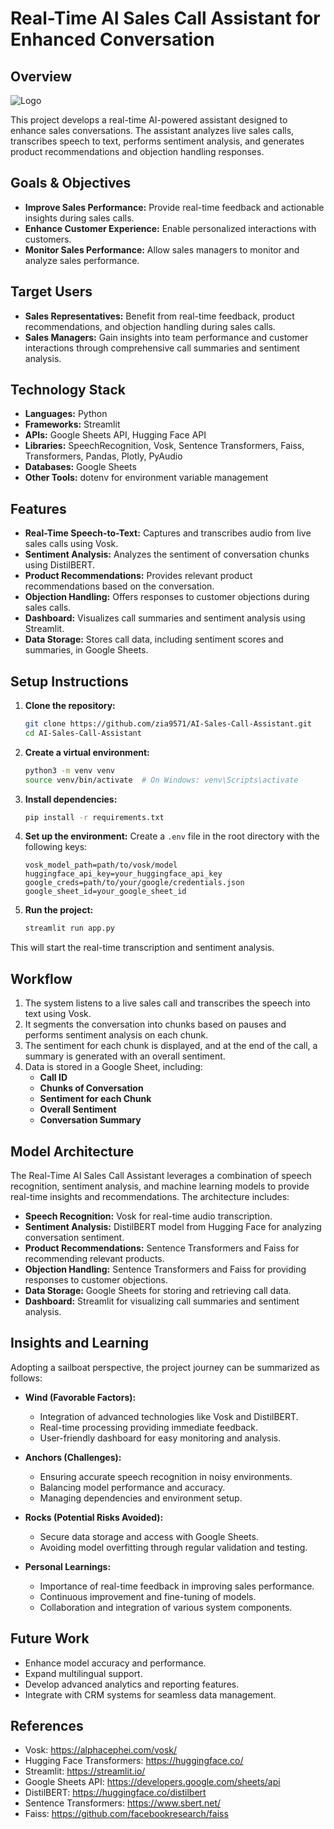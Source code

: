 # Real-Time AI Sales Call Assistant for Enhanced Conversation

## Overview
![Logo]([[https://example.com/logo.png](https://www.google.com/url?sa=i&url=https%3A%2F%2Fwww.shutterstock.com%2Fsearch%2Fai-logo&psig=AOvVaw3xkWFNRxvD2JVpJadD2aNS&ust=1738672908112000&source=images&cd=vfe&opi=89978449&ved=0CBQQjRxqFwoTCND_77XDp4sDFQAAAAAdAAAAABAE)](https://t3.ftcdn.net/jpg/04/32/77/18/360_F_432771849_7T3ssTqkxcpiNkroqekDsVhJY8NCLhGI.jpg))

This project develops a real-time AI-powered assistant designed to enhance sales conversations. The assistant analyzes live sales calls, transcribes speech to text, performs sentiment analysis, and generates product recommendations and objection handling responses.

## Goals & Objectives

- **Improve Sales Performance:** Provide real-time feedback and actionable insights during sales calls.
- **Enhance Customer Experience:** Enable personalized interactions with customers.
- **Monitor Sales Performance:** Allow sales managers to monitor and analyze sales performance.

## Target Users

- **Sales Representatives:** Benefit from real-time feedback, product recommendations, and objection handling during sales calls.
- **Sales Managers:** Gain insights into team performance and customer interactions through comprehensive call summaries and sentiment analysis.

## Technology Stack

- **Languages:** Python
- **Frameworks:** Streamlit
- **APIs:** Google Sheets API, Hugging Face API
- **Libraries:** SpeechRecognition, Vosk, Sentence Transformers, Faiss, Transformers, Pandas, Plotly, PyAudio
- **Databases:** Google Sheets
- **Other Tools:** dotenv for environment variable management

## Features

- **Real-Time Speech-to-Text:** Captures and transcribes audio from live sales calls using Vosk.
- **Sentiment Analysis:** Analyzes the sentiment of conversation chunks using DistilBERT.
- **Product Recommendations:** Provides relevant product recommendations based on the conversation.
- **Objection Handling:** Offers responses to customer objections during sales calls.
- **Dashboard:** Visualizes call summaries and sentiment analysis using Streamlit.
- **Data Storage:** Stores call data, including sentiment scores and summaries, in Google Sheets.

## Setup Instructions

1. **Clone the repository:**
    ```bash
    git clone https://github.com/zia9571/AI-Sales-Call-Assistant.git
    cd AI-Sales-Call-Assistant
    ```

2. **Create a virtual environment:**
    ```bash
    python3 -m venv venv
    source venv/bin/activate  # On Windows: venv\Scripts\activate
    ```

3. **Install dependencies:**
    ```bash
    pip install -r requirements.txt
    ```

4. **Set up the environment:**
   Create a `.env` file in the root directory with the following keys:
      ```
      vosk_model_path=path/to/vosk/model
      huggingface_api_key=your_huggingface_api_key
      google_creds=path/to/your/google/credentials.json
      google_sheet_id=your_google_sheet_id
      ```

5. **Run the project:**
    ```bash
    streamlit run app.py
    ```

This will start the real-time transcription and sentiment analysis.

## Workflow

1. The system listens to a live sales call and transcribes the speech into text using Vosk.
2. It segments the conversation into chunks based on pauses and performs sentiment analysis on each chunk.
3. The sentiment for each chunk is displayed, and at the end of the call, a summary is generated with an overall sentiment.
4. Data is stored in a Google Sheet, including:
   - **Call ID**
   - **Chunks of Conversation**
   - **Sentiment for each Chunk**
   - **Overall Sentiment**
   - **Conversation Summary**

## Model Architecture

The Real-Time AI Sales Call Assistant leverages a combination of speech recognition, sentiment analysis, and machine learning models to provide real-time insights and recommendations. The architecture includes:
- **Speech Recognition:** Vosk for real-time audio transcription.
- **Sentiment Analysis:** DistilBERT model from Hugging Face for analyzing conversation sentiment.
- **Product Recommendations:** Sentence Transformers and Faiss for recommending relevant products.
- **Objection Handling:** Sentence Transformers and Faiss for providing responses to customer objections.
- **Data Storage:** Google Sheets for storing and retrieving call data.
- **Dashboard:** Streamlit for visualizing call summaries and sentiment analysis.

## Insights and Learning

Adopting a sailboat perspective, the project journey can be summarized as follows:

- **Wind (Favorable Factors):**
  - Integration of advanced technologies like Vosk and DistilBERT.
  - Real-time processing providing immediate feedback.
  - User-friendly dashboard for easy monitoring and analysis.

- **Anchors (Challenges):**
  - Ensuring accurate speech recognition in noisy environments.
  - Balancing model performance and accuracy.
  - Managing dependencies and environment setup.

- **Rocks (Potential Risks Avoided):**
  - Secure data storage and access with Google Sheets.
  - Avoiding model overfitting through regular validation and testing.

- **Personal Learnings:**
  - Importance of real-time feedback in improving sales performance.
  - Continuous improvement and fine-tuning of models.
  - Collaboration and integration of various system components.

## Future Work

- Enhance model accuracy and performance.
- Expand multilingual support.
- Develop advanced analytics and reporting features.
- Integrate with CRM systems for seamless data management.

## References

- Vosk: https://alphacephei.com/vosk/
- Hugging Face Transformers: https://huggingface.co/
- Streamlit: https://streamlit.io/
- Google Sheets API: https://developers.google.com/sheets/api
- DistilBERT: https://huggingface.co/distilbert
- Sentence Transformers: https://www.sbert.net/
- Faiss: https://github.com/facebookresearch/faiss
